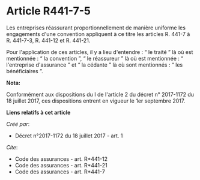 # Article R441-7-5

Les entreprises réassurant proportionnellement de manière uniforme les engagements d'une convention appliquent à ce titre les
articles R. 441-7 à R. 441-7-3, R. 441-12 et R. 441-21. 

Pour l'application de ces articles, il y a lieu d'entendre : “ le traité ” là où est mentionnée : “ la convention ”, “ le
réassureur ” là où est mentionnée : “ l'entreprise d'assurance ” et “ la cédante ” là où sont mentionnés : “ les
bénéficiaires ”.

**Nota:**

Conformément aux dispositions du I de l'article 2 du décret n° 2017-1172 du 18 juillet 2017, ces dispositions entrent en
vigueur le 1er septembre 2017.

**Liens relatifs à cet article**

_Créé par_:

  - Décret n°2017-1172 du 18 juillet 2017 - art. 1

_Cite_:

  - Code des assurances - art. R*441-12
  - Code des assurances - art. R*441-21
  - Code des assurances - art. R*441-7
